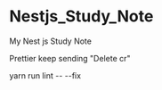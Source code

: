 # Nestjs_Study_Note
My Nest js Study Note


Prettier keep sending "Delete cr"

yarn run lint -- --fix
